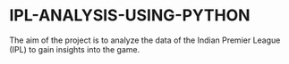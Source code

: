 # IPL-ANALYSIS-USING-PYTHON
The aim of the project is to analyze the data of the Indian Premier League (IPL) to gain insights into the game.
